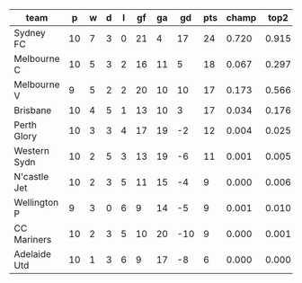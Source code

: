 |     team     | p  | w | d | l | gf | ga | gd  | pts | champ | top2  | top3  | top4  |  5-7  | bot4  | bot3  | bot2  |
|--------------|----|---|---|---|----|----|-----|-----|-------|-------|-------|-------|-------|-------|-------|-------|
| Sydney FC    | 10 | 7 | 3 | 0 | 21 |  4 |  17 |  24 | 0.720 | 0.915 | 0.979 | 0.996 | 0.004 | 0.000 | 0.000 | 0.000|
| Melbourne C  | 10 | 5 | 3 | 2 | 16 | 11 |   5 |  18 | 0.067 | 0.297 | 0.605 | 0.828 | 0.162 | 0.028 | 0.010 | 0.002|
| Melbourne V  |  9 | 5 | 2 | 2 | 20 | 10 |  10 |  17 | 0.173 | 0.566 | 0.800 | 0.926 | 0.071 | 0.011 | 0.004 | 0.001|
| Brisbane     | 10 | 4 | 5 | 1 | 13 | 10 |   3 |  17 | 0.034 | 0.176 | 0.417 | 0.700 | 0.273 | 0.067 | 0.027 | 0.009|
| Perth Glory  | 10 | 3 | 3 | 4 | 17 | 19 |  -2 |  12 | 0.004 | 0.025 | 0.093 | 0.224 | 0.561 | 0.370 | 0.215 | 0.109|
| Western Sydn | 10 | 2 | 5 | 3 | 13 | 19 |  -6 |  11 | 0.001 | 0.005 | 0.029 | 0.091 | 0.481 | 0.612 | 0.429 | 0.246|
| N'castle Jet | 10 | 2 | 3 | 5 | 11 | 15 |  -4 |   9 | 0.000 | 0.006 | 0.025 | 0.080 | 0.467 | 0.638 | 0.453 | 0.271|
| Wellington P |  9 | 3 | 0 | 6 |  9 | 14 |  -5 |   9 | 0.001 | 0.010 | 0.041 | 0.118 | 0.514 | 0.545 | 0.368 | 0.207|
| CC Mariners  | 10 | 2 | 3 | 5 | 10 | 20 | -10 |   9 | 0.000 | 0.001 | 0.008 | 0.027 | 0.280 | 0.832 | 0.693 | 0.509|
| Adelaide Utd | 10 | 1 | 3 | 6 |  9 | 17 |  -8 |   6 | 0.000 | 0.000 | 0.003 | 0.012 | 0.188 | 0.896 | 0.800 | 0.645|
